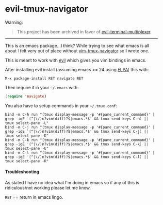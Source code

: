 # evil-tmux-navigator

Warning:

> This project has been archived in favor of [evil-terminal-multiplexer](https://github.com/illia-danko/evil-terminal-multiplexer).

--------

This is an emacs package...I think? While trying to see what emacs is
all about I felt very out of place without
[vim-tmux-navigator](https://github.com/christoomey/vim-tmux-navigator)
so I wrote one.

This is meant to work with [evil](http://www.emacswiki.org/emacs/Evil)
which gives you vim bindings in emacs.

After installing evil install (assuming emacs >= 24 using
[ELPA](http://www.emacswiki.org/emacs/ELPA)) this with:

```
M-x package-install RET navigate RET
```

Then require it in your `~/.emacs` with:

```lisp
(require 'navigate)
```

You also have to setup commands in your `~/.tmux.conf`:

```
bind -n C-h run "(tmux display-message -p '#{pane_current_command}' | grep -iqE '(^|\/)n?vim(diff)?$|emacs.*$' && tmux send-keys C-h) || tmux select-pane -L"
bind -n C-j run "(tmux display-message -p '#{pane_current_command}' | grep -iqE '(^|\/)n?vim(diff)?$|emacs.*$' && tmux send-keys C-j) || tmux select-pane -D"
bind -n C-k run "(tmux display-message -p '#{pane_current_command}' | grep -iqE '(^|\/)n?vim(diff)?$|emacs.*$' && tmux send-keys C-k) || tmux select-pane -U"
bind -n C-l run "(tmux display-message -p '#{pane_current_command}' | grep -iqE '(^|\/)n?vim(diff)?$|emacs.*$' && tmux send-keys C-l) || tmux select-pane -R"
```

#### Troubleshooting

As stated I have no idea what I'm doing in emacs so if any of this is
ridiculous/not working please let me know.

`RET` == return in emacs lingo.
